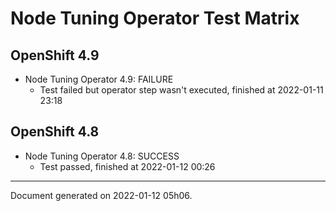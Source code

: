 
Node Tuning Operator Test Matrix
================================

OpenShift 4.9
-------------



* Node Tuning Operator 4.9: FAILURE
  - Test failed but operator step wasn't executed, finished at 2022-01-11 23:18

OpenShift 4.8
-------------



* Node Tuning Operator 4.8: SUCCESS
  - Test passed, finished at 2022-01-12 00:26

---
Document generated on 2022-01-12 05h06.

